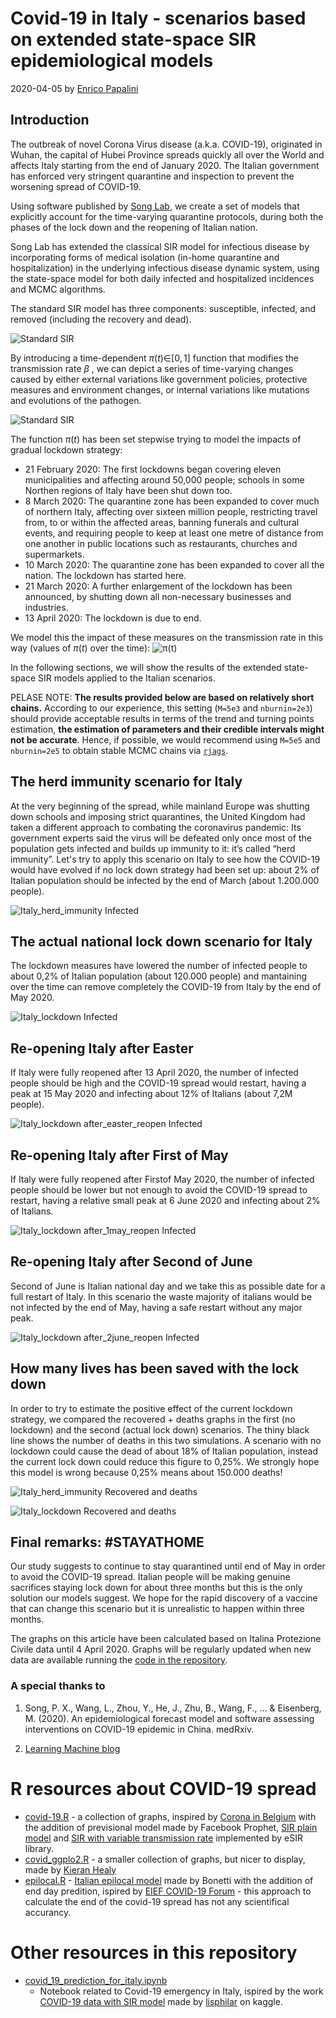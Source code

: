 ﻿Covid-19 in Italy - scenarios based on extended state-space SIR epidemiological models
================

2020-04-05 by [Enrico Papalini](https://www.linkedin.com/in/enricopapalini/)

Introduction
-------

The outbreak of novel Corona Virus disease (a.k.a. COVID-19), originated in Wuhan, the capital of Hubei Province spreads quickly all over the World and affects Italy starting from the end of January 2020. The Italian government has enforced very stringent quarantine and inspection to prevent the worsening spread of COVID-19. 

Using software published by [Song Lab](http://www.umich.edu/~songlab/), we create a set of models that explicitly account for the time-varying quarantine protocols, during both the phases of the lock down and the reopening of Italian nation. 

Song Lab has extended the classical SIR model for infectious disease by incorporating forms of medical isolation (in-home quarantine and hospitalization) in the underlying infectious disease dynamic system, using the state-space model for both daily infected and hospitalized incidences and MCMC algorithms.

The standard SIR model has three components: susceptible, infected, and removed (including the recovery and dead). 

![Standard SIR](data/fig_model0.png)

By introducing a time-dependent
*π*(*t*)∈\[0, 1\]
 function that modifies the transmission rate
*β*
, we can depict a series of time-varying changes caused by either external variations like government policies, protective measures and environment changes, or internal variations like mutations and evolutions of the pathogen.

![Standard SIR](data/fig_model1.png)

The function *π*(*t*) has been set stepwise trying to model the impacts of gradual lockdown strategy:
- 21 February 2020: The first lockdowns began covering eleven municipalities and affecting around 50,000 people; schools in some Northen regions of Italy have been shut down too.
- 8 March 2020: The quarantine zone has been expanded to cover much of northern Italy, affecting over sixteen million people, restricting travel from, to or within the affected areas, banning funerals and cultural events, and requiring people to keep at least one metre of distance from one another in public locations such as restaurants, churches and supermarkets.
- 10 March 2020: The quarantine zone has been expanded to cover all the nation. The lockdown has started here.
- 21 March 2020: A further enlargement of the lockdown has been announced, by shutting down all non-necessary businesses and industries.
- 13 April 2020: The lockdown is due to end.

We model this the impact of these measures on the transmission rate in this way (values of *π*(*t*) over the time):
![*π*(*t*)](data/fig_pi_t.png)

In the following sections, we will show the results of the extended state-space SIR models applied to the Italian scenarios. 

PELASE NOTE: **The results provided below are based on relatively short chains.** According to our experience, this setting (`M=5e3` and `nburnin=2e3`) should provide acceptable results in terms of the trend and turning points estimation, **the estimation of parameters and their credible intervals might not be accurate**. Hence, if possible, we would recommend using `M=5e5` and `nburnin=2e5` to obtain stable MCMC chains via [`rjags`](https://cran.r-project.org/web/packages/rjags/index.html).

The herd immunity scenario for Italy
-------

At the very beginning of the spread, while mainland Europe was shutting down schools and imposing strict quarantines, the United Kingdom had taken a different approach to combating the coronavirus pandemic: Its government experts said the virus will be defeated only once most of the population gets infected and builds up immunity to it: it’s called “herd immunity”. Let's try to apply this scenario on Italy to see how the COVID-19 would have evolved if no lock down strategy had been set up: about 2% of Italian population should be infected by the end of March (about 1.200.000‬ people).

![Italy_herd_immunity Infected](data/Italy_herd_immunity_forecast.png)



The actual national lock down scenario for Italy
-------

The lockdown measures have lowered the number of infected people to about 0,2% of Italian population (about 120.000 people) and mantaining over the time can remove completely the COVID-19 from Italy by the end of May 2020.

![Italy_lockdown Infected](data/Italy_lockdown_forecast.png)



Re-opening Italy after Easter
-------

If Italy were fully reopened after 13 April 2020, the number of infected people should be high and the COVID-19 spread would restart, having a peak at 15 May 2020 and infecting about 12% of Italians (about 7,2M people).

![Italy_lockdown after_easter_reopen Infected](data/Italyafter_easter_reopen_forecast.png)

Re-opening Italy after First of May
-------

If Italy were fully reopened after Firstof May 2020, the number of infected people should be lower but not enough to avoid the COVID-19 spread to restart, having a relative small peak at 6 June 2020 and infecting about 2% of Italians.

![Italy_lockdown after_1may_reopen Infected](data/Italystep_after_1_may_reopen_forecast.png)


Re-opening Italy after Second of June
-------

Second of June is Italian national day and we take this as possible date for a full restart of Italy. In this scenario the waste majority of italians would be not infected by the end of May, having a safe restart without any major peak.

![Italy_lockdown after_2june_reopen Infected](data/Italyafter_2_june_reopen_forecast.png)


How many lives has been saved with the lock down
-------

In order to try to estimate the positive effect of the current lockdown strategy, we compared the recovered + deaths graphs in the first (no lockdown) and the second (actual lock down) scenarios. The thiny black line shows the number of deaths in this two simulations. A scenario with no lockdown could cause the dead of about 18% of Italian population, instead the current lock down could reduce this figure to 0,25%. We strongly hope this model is wrong because 0,25% means about 150.000 deaths!

![Italy_herd_immunity Recovered and deaths](data/Italy_herd_immunity_forecast2.png)

![Italy_lockdown Recovered and deaths](data/Italy_lockdown_forecast2.png)

Final remarks: #STAYATHOME
-------

Our study suggests to continue to stay quarantined until end of May in order to avoid the COVID-19 spread. Italian people will be making genuine sacrifices staying lock down for about three months but this is the only solution our models suggest. We hope for the rapid discovery of a vaccine that can change this scenario but it is unrealistic to happen within three months.

The graphs on this article have been calculated based on Italina Protezione Civile data until 4 April 2020. Graphs will be regularly updated when new data are available running the [code in the repository](R/covid-19.R).

### A special thanks to 
1. Song, P. X., Wang, L., Zhou, Y., He, J., Zhu, B., Wang, F., ... & Eisenberg, M. (2020). An epidemiological forecast model and software assessing interventions on COVID-19 epidemic in China. medRxiv.

2. [Learning Machine blog](https://blog.ephorie.de/epidemiology-how-contagious-is-novel-coronavirus-2019-ncov)

# R resources about COVID-19 spread
* [covid-19.R](R/covid-19.R) - a collection of graphs, inspired by [Corona in Belgium](http://www.bnosac.be/index.php/blog/97-corona-in-belgium) with the addition of previsional model made by Facebook Prophet, [SIR plain model](https://blog.ephorie.de/covid-19-the-case-of-germany) and [SIR with variable transmission rate](https://github.com/lilywang1988/eSIR) implemented by eSIR library.
* [covid_ggplo2.R](R/covid_ggplo2.R) - a smaller collection of graphs, but nicer to display, made by [Kieran Healy](https://kieranhealy.org/blog/archives/2020/03/21/covid-19-tracking/)
* [epilocal.R](R/epilocal.R) - [Italian epilocal model](https://arxiv.org/pdf/2003.07928) made by Bonetti with the addition of end day predition, ispired by [EIEF COVID-19 Forum](https://www.dropbox.com/s/n7pyjvhilpc3ooj/Covid19_descriptive%20stats_30.pdf?raw=1) - this approach to calculate the end of the covid-19 spread has not  any scientifical accurancy.

# Other resources in this repository


* [covid_19_prediction_for_italy.ipynb](https://colab.research.google.com/drive/1K7FltVfGAnnMRmnp4F430gmgNkmaGgO9)
  - Notebook related to Covid-19 emergency in Italy, ispired by the work  [COVID-19 data with SIR model](https://www.kaggle.com/lisphilar/covid-19-data-with-sir-model) made by [lisphilar](https://www.kaggle.com/lisphilar) on kaggle.